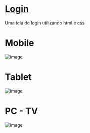 # [Login](fhugomendes.github.io/Login/)

Uma tela de login utilizando html e css


# Mobile

![image](https://user-images.githubusercontent.com/88986695/218801964-024f2555-f178-416e-b55c-5eb4411a7b90.png)


# Tablet

![image](https://user-images.githubusercontent.com/88986695/218802181-8dfdd120-f658-4441-8913-9fc9119eb16f.png)


# PC - TV

![image](https://user-images.githubusercontent.com/88986695/218802461-fc66b6f4-e6b5-4388-a807-62acf06c0d58.png)
